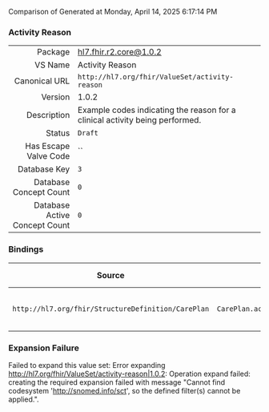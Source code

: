 Comparison of 
Generated at Monday, April 14, 2025 6:17:14 PM

### Activity Reason

|      |     |
| ---: | --- |
| Package | hl7.fhir.r2.core@1.0.2 |
| VS Name | Activity Reason |
| Canonical URL | `http://hl7.org/fhir/ValueSet/activity-reason` |
| Version | 1.0.2 |
| Description | Example codes indicating the reason for a clinical activity being performed. |
| Status | `Draft` |
| Has Escape Valve Code | `` |
| Database Key | `3` |
| Database Concept Count | `0` |
| Database Active Concept Count | `0` |
### Bindings

| Source | Element | Binding | Strength | Element Short |
| ------ | ------- | ------- | -------- | ------------- |
| `http://hl7.org/fhir/StructureDefinition/CarePlan` | `CarePlan.activity.detail.reasonCode` | `http://hl7.org/fhir/ValueSet/activity-reason` | `Example` | Why activity should be done |

### Expansion Failure

Failed to expand this value set: Error expanding http://hl7.org/fhir/ValueSet/activity-reason|1.0.2: Operation expand failed: creating the required expansion failed with message "Cannot find codesystem 'http://snomed.info/sct', so the defined filter(s) cannot be applied.".
